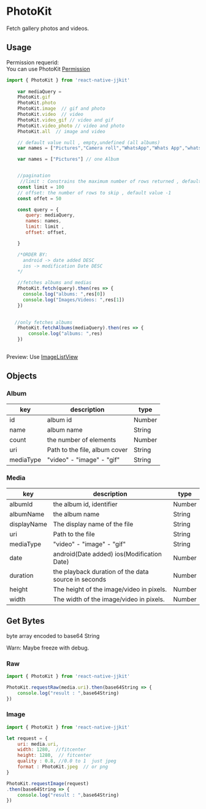 # PhotoKit

Fetch gallery photos and videos.  


## Usage

Permission requerid:  
You can use PhotoKit [Permission](./photokitPermission.md)


```javascript
import { PhotoKit } from 'react-native-jjkit'
                                                     
    var mediaQuery = 
    PhotoKit.gif  
    PhotoKit.photo   
    PhotoKit.image  // gif and photo
    PhotoKit.video  // video
    PhotoKit.video_gif // video and gif
    PhotoKit.video_photo // video and photo
    PhotoKit.all  // image and video

    // default value null , empty,undefined (all albums)
    var names = ["Pictures","Camera roll","WhatsApp","Whats App","whats app images"] 

    var names = ["Pictures"] // one Album


    //pagination
     //limit : Constrains the maximum number of rows returned , default value -1 
    const limit = 100
    // offset: the number of rows to skip , default value -1
    const offet = 50 

    const query = {
       query: mediaQuery,
       names: names,
       limit: limit ,
       offset: offset, 

    }

    /*ORDER BY:
      android -> date added DESC
      ios -> modification Date DESC
    */

    //fetches albums and medias
    PhotoKit.fetch(query).then(res => {
      console.log("albums: ",res[0])
      console.log("Images/Videos: ",res[1])
    })
   

   //only fetches albums
    PhotoKit.fetchAlbums(mediaQuery).then(res => {
        console.log("albums: ",res)
    })
   

```

Preview: Use [ImageListView](imageListView.md)

##  Objects

### Album

| key | description | type |
| --- | --- | --- |
| id | album id | Number | 
| name | album name | String | 
| count |  the number of elements | Number | 
| uri | Path to the file, album cover | String | 
| mediaType | "video" - "image" - "gif" | String | 


### Media

| key | description | type |
| --- | --- | --- |
| albumId | the album id, identifier | Number | 
| albumName | the album name | String | 
| displayName | The display name of the file | String | 
| uri | Path to the file | String | 
| mediaType | "video" - "image" - "gif" | String | 
| date |   android(Date added) ios(Modification Date) | Number | 
| duration | the playback duration of the data source in seconds | Number | 
| height | The height of the image/video in pixels. | Number | 
| width |  The width of the image/video in pixels. | Number | 


## Get Bytes

byte array encoded to base64 String

Warn: Maybe freeze with debug.

### Raw 

```javascript
import { PhotoKit } from 'react-native-jjkit'

PhotoKit.requestRaw(media.uri).then(base64String => {
    console.log("result : ",base64String)
})
```


### Image 

```javascript
import { PhotoKit } from 'react-native-jjkit'

let request = {
    uri: media.uri,
    width: 1280,  //fitcenter
    height: 1280,  // fitcenter
    quality : 0.8, //0.0 to 1  just jpeg
    format : PhotoKit.jpeg  // or png
}

PhotoKit.requestImage(request)
.then(base64String => {
    console.log("result : ",base64String)
})
```

